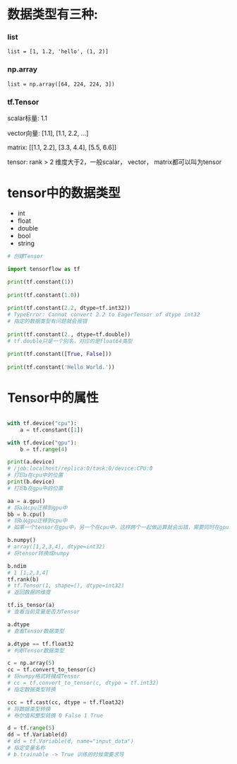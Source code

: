 # 数据类型有三种:

### list

`list = [1, 1.2, 'hello', (1, 2)]`

### np.array

`list = np.array([64, 224, 224, 3])`

### tf.Tensor

scalar标量: 1.1 
    
vector向量: [1.1], [1.1, 2.2, ...]
    
matrix: [[1.1, 2.2], [3.3, 4.4], [5.5, 6.6]]
    
tensor: rank > 2 维度大于2，一般scalar， vector， matrix都可以叫为tensor


# tensor中的数据类型

* int
* float
* double
* bool
* string

```python
# 创建Tensor

import tensorflow as tf

print(tf.constant(1))
    
print(tf.constant(1.0))
    
print(tf.constant(2.2, dtype=tf.int32)) 
# TypeError: Cannot convert 2.2 to EagerTensor of dtype int32
# 指定的数据类型有问题就会报错
    
print(tf.constant(2., dtype=tf.double))
# tf.double只是一个别名，对应的是float64类型
    
print(tf.constant([True, False]))
    
print(tf.constant('Hello World.'))

```

# Tensor中的属性

```python

with tf.device("cpu"):
    a = tf.constant([1])

with tf.device("gpu"):
    b = tf.range(4)

print(a.device)
# /job:localhost/replica:0/task:0/device:CPU:0
# 打印a在cpu中的位置
print(b.device)
# 打印b在gpu中的位置

aa = a.gpu()
# 将a从cpu迁移到gpu中
bb = b.cpu()
# 将b从gpu迁移到cpu中
# 如果一个tensor在gpu中，另一个在cpu中，这样两个一起做运算就会出错，需要同时在gpu或cpu上

b.numpy()
# array([1,2,3,4], dtype=int32)
# 将tensor转换成numpy

b.ndim
# 1 [1,2,3,4]
tf.rank(b)
# tf.Tensor(1, shape=(), dtype=int32)
# 返回数据的维度

tf.is_tensor(a)
# 查看当前变量是否为Tensor

a.dtype
# 查看Tensor数据类型

a.dtype == tf.float32
# 判断Tensor数据类型

c = np.array(5)
cc = tf.convert_to_tensor(c)
# 将numpy格式转换成Tensor
# cc = tf.convert_to_tensor(c, dtype = tf.int32)
# 指定数据类型转换

ccc = tf.cast(cc, dtype = tf.float32)
# 将数据类型转换
# 布尔值和整型转换 0 False 1 True

d = tf.range(5)
dd = tf.Variable(d)
# dd = tf.Variable(d, name="input_data")
# 指定变量名称
# b.trainable -> True 训练的时候需要求导


```